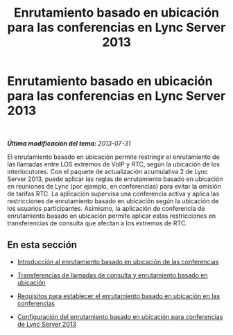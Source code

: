 ﻿---
title: Enrutamiento basado en ubicación para las conferencias en Lync Server 2013
TOCTitle: Enrutamiento basado en ubicación para las conferencias en Lync Server 2013
ms:assetid: e1acb1ba-0ed2-4abf-8a7b-1ca3049e95e3
ms:mtpsurl: https://technet.microsoft.com/es-es/library/Dn362849(v=OCS.15)
ms:contentKeyID: 56271358
ms.date: 05/19/2016
mtps_version: v=OCS.15
ms.translationtype: HT
---

# Enrutamiento basado en ubicación para las conferencias en Lync Server 2013

 

_**Última modificación del tema:** 2013-07-31_

El enrutamiento basado en ubicación permite restringir el enrutamiento de las llamadas entre LOS extremos de VoIP y RTC, según la ubicación de los interlocutores. Con el paquete de actualización acumulativa 2 de Lync Server 2013, puede aplicar las reglas de enrutamiento basado en ubicación en reuniones de Lync (por ejemplo, en conferencias) para evitar la omisión de tarifas RTC. La aplicación supervisa una conferencia activa y aplica las restricciones de enrutamiento basado en ubicación según la ubicación de los usuarios participantes. Asimismo, la aplicación de conferencia de enrutamiento basado en ubicación permite aplicar estas restricciones en transferencias de consulta que afectan a los extremos de RTC.

## En esta sección

  - [Introducción al enrutamiento basado en ubicación de las conferencias](lync-server-2013-overview-of-location-based-routing-for-conferencing.md)

  - [Transferencias de llamadas de consulta y enrutamiento basado en ubicación](lync-server-2013-location-based-routing-and-consultative-call-transfers.md)

  - [Requisitos para establecer el enrutamiento basado en ubicación en las conferencias](lync-server-2013-requirements-for-location-based-routing-for-conferencing.md)

  - [Configuración del enrutamiento basado en ubicación para conferencias de Lync Server 2013](lync-server-2013-configuration-of-location-based-routing-for-conferencing.md)

